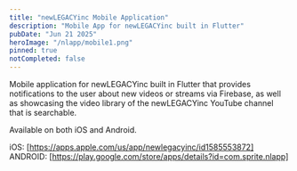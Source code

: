 ```yaml
---
title: "newLEGACYinc Mobile Application"
description: "Mobile App for newLEGACYinc built in Flutter"
pubDate: "Jun 21 2025"
heroImage: "/nlapp/mobile1.png"
pinned: true
notCompleted: false
---
```


Mobile application for newLEGACYinc built in Flutter that provides notifications to the user about new videos or streams via Firebase, as well as showcasing the video library of the newLEGACYinc YouTube channel that is searchable.

Available on both iOS and Android.

iOS: [https://apps.apple.com/us/app/newlegacyinc/id1585553872]
ANDROID:  [https://play.google.com/store/apps/details?id=com.sprite.nlapp]

